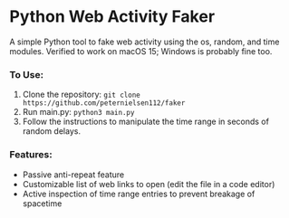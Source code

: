 # Python Web Activity Faker
A simple Python tool to fake web activity using the os, random, and time modules. Verified to work on macOS 15; Windows is probably fine too.

### To Use:
1. Clone the repository: `git clone https://github.com/peternielsen112/faker`
2. Run main.py: `python3 main.py`
3. Follow the instructions to manipulate the time range in seconds of random delays.

### Features:
- Passive anti-repeat feature
- Customizable list of web links to open (edit the file in a code editor)
- Active inspection of time range entries to prevent breakage of spacetime
